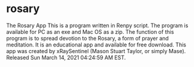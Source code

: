 # rosary
The Rosary App
This is a program written in Renpy script. 
The program is available for PC as an exe and Mac OS as a zip. 
The function of this program is to spread devotion to the Rosary, a form of prayer and meditation. 
It is an educational app and available for free download. 
This app was created by xRaySentinel (Mason Stuart Taylor, or simply Mase). 
Released Sun March 14, 2021 04:24:59 AM EST.
